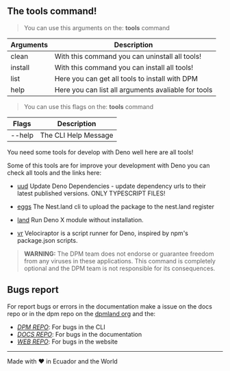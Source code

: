 ## The tools command!

> You can use this arguments on the: **tools** command

| Arguments | Description                                         |
| --------- | --------------------------------------------------- |
| clean     | With this command you can uninstall all tools!      |
| install   | With this command you can install all tools!        |
| list      | Here you can get all tools to install with DPM      |
| help      | Here you can list all arguments avaliable for tools |

> You can use this flags on the: **tools** command

| Flags  | Description          |
| ------ | -------------------- |
| --help | The CLI Help Message |

You need some tools for develop with Deno well here are all tools!

Some of this tools are for improve your development with Deno you can check all
tools and the links here:

- [uud](https://deno.land/x/udd) Update Deno Dependencies - update dependency
  urls to their latest published versions. ONLY TYPESCRIPT FILES!

- [eggs](https://x.nest.land/eggs@0.3.10/eggs.ts) The Nest.land cli to upload
  the package to the nest.land register

- [land](https://deno.land/x/land) Run Deno X module without installation.

- [vr](https://deno.land/x/velociraptor) Velociraptor is a script runner for
  Deno, inspired by npm's package.json scripts.

> **WARNING:** The DPM team does not endorse or guarantee freedom from any
> viruses in these applications. This command is completely optional and the DPM
> team is not responsible for its consequences.

## Bugs report

For report bugs or errors in the documentation make a issue on the docs repo or
in the dpm repo on the [dpmland org](https://github.com/dpmland/) and the:

- _[DPM REPO](https://github.com/dpmland/dpm)_: For bugs in the CLI
- _[DOCS REPO](https://github.com/dpmland/docs)_: For bugs in the documentation
- _[WEB REPO](https://github.com/dpmland/web)_: For bugs in the website

---

Made with ♥ in Ecuador and the World
